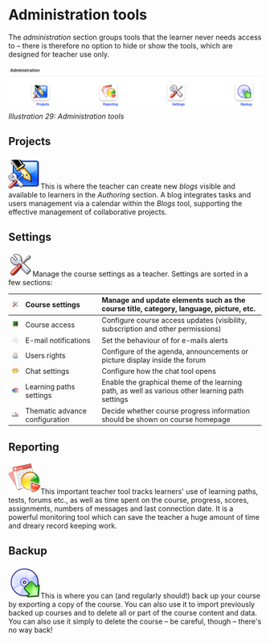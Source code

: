 # Administration tools

The _administration_ section groups tools that the learner never needs access to – there is therefore no option to hide or show the tools, which are designed for teacher use only.

![](../../.gitbook/assets/images31%20%282%29.png)_Illustration 29: Administration tools_

## Projects <a id="projects"></a>

![](../../.gitbook/assets/graphics107.png)This is where the teacher can create new _blogs_ visible and available to learners in the _Authoring_ section. A blog integrates tasks and users management via a calendar within the _Blogs_ tool, supporting the effective management of collaborative projects.

## Settings <a id="settings"></a>

![](../../.gitbook/assets/graphics108.png)Manage the course settings as a teacher. Settings are sorted in a few sections:

| ![](../../.gitbook/assets/graphics109.png) | Course settings | Manage and update elements such as the course title, category, language, picture, etc. |
| :---: | :--- | :--- |
| ![](../../.gitbook/assets/graphics110.png) | Course access | Configure course access updates \(visibility, subscription and other permissions\) |
| ![](../../.gitbook/assets/images281.png) | E-mail notifications | Set the behaviour of for e-mails alerts |
| ![](../../.gitbook/assets/images282.png) | Users rights | Configure of the agenda, announcements or picture display inside the forum |
| ![](../../.gitbook/assets/images283.png) | Chat settings | Configure how the chat tool opens |
| ![](../../.gitbook/assets/images284.png) | Learning paths settings | Enable the graphical theme of the learning path, as well as various other learning path settings |
| ![](../../.gitbook/assets/images285.png) | Thematic advance configuration | Decide whether course progress information should be shown on course homepage |

## Reporting <a id="reporting"></a>

![](../../.gitbook/assets/graphics113.png)This important teacher tool tracks learners' use of learning paths, tests, forums etc., as well as time spent on the course, progress, scores, assignments, numbers of messages and last connection date. It is a powerful monitoring tool which can save the teacher a huge amount of time and dreary record keeping work.

## Backup <a id="backup"></a>

![](../../.gitbook/assets/graphics346%20%281%29.png)This is where you can \(and regularly should!\) back up your course by exporting a copy of the course. You can also use it to import previously backed up courses and to delete all or part of the course content and data. You can also use it simply to delete the course – be careful, though – there's no way back!

